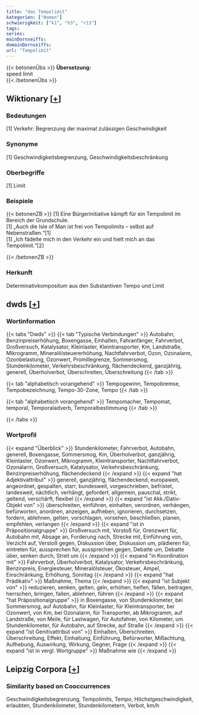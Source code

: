 ```yaml
---
title: "das Tempolimit"
kategorien: ["Nomen"]
schwierigkeit: ["k1", "h3", "r13"]
tags:
series:
mainDornseiffs:
domainDornseiffs:
url: "Tempolimit"
---
```


{{< betonenÜbs >}}
**Übersetzung:**  
speed limit  
{{< /betonenÜbs >}}

## Wiktionary [[+](https://de.wiktionary.org/wiki/Tempolimit)]

### Bedeutungen
[1] Verkehr: Begrenzung der maximal zulässigen Geschwindigkeit  

### Synonyme
[1] Geschwindigkeitsbegrenzung, Geschwindigkeitsbeschränkung  

### Oberbegriffe
[1] Limit  

### Beispiele
{{< betonenZB >}}
[1] Eine Bürgerinitiative kämpft für ein Tempolimit im Bereich der Grundschule.  
[1] „Auch die Isle of Man ist frei von Tempolimits – selbst auf Nebenstraßen.“[1]  
[1] „Ich fädelte mich in den Verkehr ein und hielt mich an das Tempolimit.“[2]  

{{< /betonenZB >}}
### Herkunft
Determinativkompositum aus den Substantiven Tempo und Limit  



## dwds [[+](https://www.dwds.de/wb/Tempolimit)]

### Wortinformation
{{< tabs "Dwds" >}}
{{< tab "Typische Verbindungen" >}}
Autobahn, Benzinpreiserhöhung, Boxengasse, Einhalten, Fahranfänger, Fahrverbot, Großversuch, Katalysator, Kleinlaster, Kleintransporter, Km, Landstraße, Mikrogramm, Mineralölsteuererhöhung, Nachtfahrverbot, Ozon, Ozonalarm, Ozonbelastung, Ozonwert, Promillegrenze, Sommersmog, Stundenkilometer, Verkehrsbeschränkung, flächendeckend, ganzjährig, generell, Überholverbot, Überschreiten, Überschreitung
{{< /tab >}}

{{< tab "alphabetisch vorangehend" >}}
Tempogewinn, Tempobremse, Tempobezeichnung, Tempo-30-Zone, Tempo
{{< /tab >}}

{{< tab "alphabetisch vorangehend" >}}
Tempomacher, Tempomat, temporal, Temporaladverb, Temporalbestimmung
{{< /tab >}}

{{< /tabs >}}

### Wortprofil
{{< expand "Überblick" >}} Stundenkilometer, Fahrverbot, Autobahn, generell, Boxengasse, Sommersmog, Km, Überholverbot, ganzjährig, Kleinlaster, Ozonwert, Mikrogramm, Kleintransporter, Nachtfahrverbot, Ozonalarm, Großversuch, Katalysator, Verkehrsbeschränkung, Benzinpreiserhöhung, flächendeckend {{< /expand >}}
{{< expand "hat Adjektivattribut" >}} generell, ganzjährig, flächendeckend, europaweit, angeordnet, gespalten, starr, bundesweit, vorgeschrieben, befristet, landesweit, nächtlich, verhängt, gefordert, allgemein, pauschal, strikt, geltend, verschärft, flexibel {{< /expand >}}
{{< expand "ist Akk./Dativ-Objekt von" >}} überschreiten, einführen, einhalten, verordnen, verhängen, befürworten, anordnen, anzeigen, aufheben, ignorieren, durchsetzen, fordern, ablehnen, gelten, vorschlagen, vorsehen, beschließen, planen, empfehlen, verlangen {{< /expand >}}
{{< expand "ist in Präpositionalgruppe" >}} Großversuch mit, Vorstoß für, Grenzwert für, Autobahn mit, Absage an, Forderung nach, Strecke mit, Einführung von, Verzicht auf, Verstoß gegen, Diskussion über, Diskussion um, plädieren für, eintreten für, aussprechen für, aussprechen gegen, Debatte um, Debatte über, senken durch, Streit um {{< /expand >}}
{{< expand "in Koordination mit" >}} Fahrverbot, Überholverbot, Katalysator, Verkehrsbeschränkung, Benzinpreis, Energiesteuer, Mineralölsteuer, Ökosteuer, Ampel, Einschränkung, Erhöhung, Sonntag {{< /expand >}}
{{< expand "hat Prädikativ" >}} Maßnahme, Thema {{< /expand >}}
{{< expand "ist Subjekt von" >}} reduzieren, senken, gelten, geln, erhöhen, helfen, fällen, beitragen, herrschen, bringen, fallen, ablehnen, führen {{< /expand >}}
{{< expand "hat Präpositionalgruppe" >}} in Boxengasse, von Stundenkilometer, bei Sommersmog, auf Autobahn, für Kleinlaster, für Kleintransporter, bei Ozonwert, von Km, bei Ozonalarm, für Transporter, ab Mikrogramm, auf Landstraße, von Meile, für Lastwagen, für Autofahrer, von Kilometer, um Stundenkilometer, für Autobahn, auf Strecke, auf Straße {{< /expand >}}
{{< expand "ist Genitivattribut von" >}} Einhalten, Überschreiten, Überschreitung, Effekt, Einhaltung, Einführung, Befürworter, Mißachtung, Aufhebung, Auswirkung, Wirkung, Gegner, Frage {{< /expand >}}
{{< expand "ist in vergl. Wortgruppe" >}} Maßnahme wie {{< /expand >}}

## Leipzig Corpora [[+](https://corpora.uni-leipzig.de/en/res?word=Tempolimit&corpusId=deu_newscrawl-public_2018)]


### Similarity based on Cooccurrences
Geschwindigkeitsbegrenzung, Tempolimits, Tempo, Höchstgeschwindigkeit, erlaubten, Stundenkilometer, Stundenkilometern, Verbot, km/h

